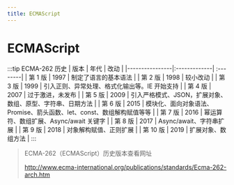 ```yaml
---
title: ECMAScript
---
```


# ECMAScript

:::tip ECMA-262 历史
| 版本 | 年代 | 改动 |
|----------------|:-------------| :--------|
| 第 1 版 | 1997 | 制定了语言的基本语法 |
| 第 2 版 | 1998 | 较小改动 |
| 第 3 版 | 1999 | 引入正则、异常处理、格式化输出等。IE 开始支持 |
| 第 4 版 | 2007 | 过于激进，未发布 |
| 第 5 版 | 2009 | 引入严格模式、JSON，扩展对象、数组、原型、字符串、日期方法 |
| 第 6 版 | 2015 | 模块化、面向对象语法、Promise、箭头函数、let、const、数组解构赋值等等 |
| 第 7 版 | 2016 | 幂运算符、数组扩展、Async/await 关键字 |
| 第 8 版 | 2017 | Async/await、字符串扩展 |
| 第 9 版 | 2018 | 对象解构赋值、正则扩展 |
| 第 10 版 | 2019 | 扩展对象、数组方法 |
:::

> ECMA-262（ECMAScript）历史版本查看网址
>
> http://www.ecma-international.org/publications/standards/Ecma-262-arch.htm
